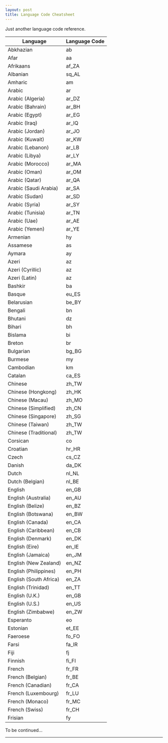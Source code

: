 ```yaml
---
layout: post
title: Language Code Cheatsheet
---
```


Just another language code reference.

Language | Language Code
--- | ---
Abkhazian | ab 
Afar | aa 
Afrikaans | af_ZA
Albanian | sq_AL
Amharic | am
Arabic | ar
Arabic (Algeria) | ar_DZ
Arabic (Bahrain) | ar_BH
Arabic (Egypt) | ar_EG
Arabic (Iraq) | ar_IQ
Arabic (Jordan) | ar_JO
Arabic (Kuwait) | ar_KW
Arabic (Lebanon) | ar_LB
Arabic (Libya) | ar_LY
Arabic (Morocco) | ar_MA
Arabic (Oman) | ar_OM
Arabic (Qatar) | ar_QA
Arabic (Saudi Arabia) | ar_SA
Arabic (Sudan) | ar_SD
Arabic (Syria) | ar_SY
Arabic (Tunisia) | ar_TN
Arabic (Uae) | ar_AE
Arabic (Yemen) | ar_YE
Armenian | hy
Assamese | as
Aymara | ay
Azeri | az
Azeri (Cyrillic) | az
Azeri (Latin) | az
Bashkir | ba
Basque | eu_ES
Belarusian | be_BY
Bengali | bn
Bhutani | dz
Bihari | bh
Bislama | bi
Breton | br
Bulgarian | bg_BG
Burmese | my
Cambodian | km
Catalan | ca_ES
Chinese | zh_TW
Chinese (Hongkong) | zh_HK
Chinese (Macau) | zh_MO
Chinese (Simplified) | zh_CN
Chinese (Singapore) | zh_SG
Chinese (Taiwan) | zh_TW
Chinese (Traditional) | zh_TW
Corsican | co
Croatian | hr_HR
Czech | cs_CZ
Danish | da_DK
Dutch | nl_NL
Dutch (Belgian) | nl_BE
English | en_GB
English (Australia) | en_AU
English (Belize) | en_BZ
English (Botswana) | en_BW
English (Canada) | en_CA
English (Caribbean) | en_CB
English (Denmark) | en_DK
English (Eire) | en_IE
English (Jamaica) | en_JM
English (New Zealand) | en_NZ
English (Philippines) | en_PH
English (South Africa) | en_ZA
English (Trinidad) | en_TT
English (U.K.) | en_GB
English (U.S.) | en_US
English (Zimbabwe) | en_ZW
Esperanto | eo
Estonian | et_EE
Faeroese | fo_FO
Farsi | fa_IR
Fiji | fj
Finnish | fi_FI
French | fr_FR
French (Belgian) | fr_BE
French (Canadian) | fr_CA
French (Luxembourg) | fr_LU
French (Monaco) | fr_MC
French (Swiss) | fr_CH
Frisian | fy

To be continued...

---
